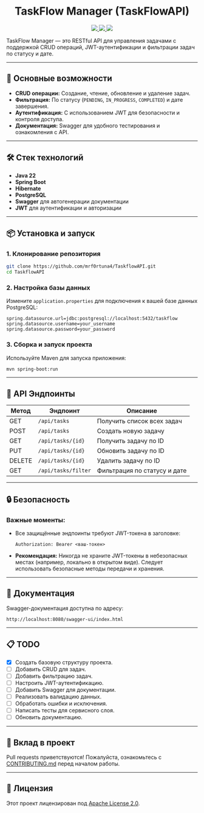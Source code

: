 <h1 align="center">TaskFlow Manager (TaskFlowAPI)</h1>  

<div align="center">
  <a href="https://github.com/mrf0rtuna4/TaskFlowAPI/actions">
    <img src="https://img.shields.io/github/actions/workflow/status/mrf0rtuna4/TaskFlowAPI/build.yml">
  </a>
  <a href="https://www.oracle.com/java/technologies/javase-jdk22-doc-downloads.html">
    <img src="https://img.shields.io/badge/java-22-blue">
  </a>
  <a href="LICENSE">
    <img src="https://img.shields.io/github/license/mrf0rtuna4/TaskFlowAPI">
  </a>
</div>

TaskFlow Manager — это RESTful API для управления задачами с поддержкой CRUD операций, JWT-аутентификации и фильтрации задач по статусу и дате.  

---

## 🚀 Основные возможности  

- **CRUD операции:** Создание, чтение, обновление и удаление задач.  
- **Фильтрация:** По статусу (`PENDING`, `IN_PROGRESS`, `COMPLETED`) и дате завершения.  
- **Аутентификация:** С использованием JWT для безопасности и контроля доступа.  
- **Документация:** Swagger для удобного тестирования и ознакомления с API.  

---

## 🛠 Стек технологий  

- **Java 22**  
- **Spring Boot**  
- **Hibernate**  
- **PostgreSQL**  
- **Swagger** для автогенерации документации  
- **JWT** для аутентификации и авторизации  

---

## 📦 Установка и запуск  

### 1. Клонирование репозитория  
```bash
git clone https://github.com/mrf0rtuna4/TaskflowAPI.git
cd TaskflowAPI
```

### 2. Настройка базы данных  
Измените `application.properties` для подключения к вашей базе данных PostgreSQL:  
```properties
spring.datasource.url=jdbc:postgresql://localhost:5432/taskflow
spring.datasource.username=your_username
spring.datasource.password=your_password
```

### 3. Сборка и запуск проекта  
Используйте Maven для запуска приложения:  
```bash
mvn spring-boot:run
```

---

## 🔗 API Эндпоинты  

| Метод | Эндпоинт             | Описание                          |
|-------|----------------------|------------------------------------|
| GET   | `/api/tasks`          | Получить список всех задач         |
| POST  | `/api/tasks`          | Создать новую задачу               |
| GET   | `/api/tasks/{id}`     | Получить задачу по ID              |
| PUT   | `/api/tasks/{id}`     | Обновить задачу по ID              |
| DELETE| `/api/tasks/{id}`     | Удалить задачу по ID               |
| GET   | `/api/tasks/filter`   | Фильтрация по статусу и дате       |

---

## 🔒 Безопасность  

### Важные моменты:
- Все защищённые эндпоинты требуют JWT-токена в заголовке:  
  ```http
  Authorization: Bearer <ваш-токен>
  ```
- **Рекомендация:** Никогда не храните JWT-токены в небезопасных местах (например, локально в открытом виде). Следует использовать безопасные методы передачи и хранения.

---

## 📖 Документация  

Swagger-документация доступна по адресу:  
```
http://localhost:8080/swagger-ui/index.html
```

---

## 📋 TODO  

- [x] Создать базовую структуру проекта.  
- [ ] Добавить CRUD для задач.  
- [ ] Добавить фильтрацию задач.  
- [ ] Настроить JWT-аутентификацию.  
- [ ] Добавить Swagger для документации.  
- [ ] Реализовать валидацию данных.  
- [ ] Обработать ошибки и исключения.  
- [ ] Написать тесты для сервисного слоя.  
- [ ] Обновить документацию.  

---

## 🤝 Вклад в проект  

Pull requests приветствуются! Пожалуйста, ознакомьтесь с [CONTRIBUTING.md](CONTRIBUTING.md) перед началом работы.

---

## 📜 Лицензия  

Этот проект лицензирован под [Apache License 2.0](LICENSE).
